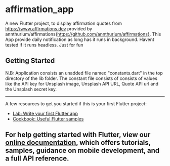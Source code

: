 # affirmation_app

A new Flutter project, to display affirmation quotes from https://www.affirmations.dev provided by annthurium/affirmations{https://github.com/annthurium/affirmations}. This App provide daily notification as long has it runs in background. Havent tested if it runs headless. Just for fun

## Getting Started

N.B: Application consists an unadded file named "constants.dart" in the top directory of the lib folder.
The constant file consists of consists of values like the API key for Unsplash image, Unsplash API URL, Quote API url and the Unsplash secret key.


-----------------------------------------------------------------------------------------------------------
A few resources to get you started if this is your first Flutter project:

- [Lab: Write your first Flutter app](https://flutter.dev/docs/get-started/codelab)
- [Cookbook: Useful Flutter samples](https://flutter.dev/docs/cookbook)

For help getting started with Flutter, view our
[online documentation](https://flutter.dev/docs), which offers tutorials,
samples, guidance on mobile development, and a full API reference.
-------------------------------------------------------------------------------------------------------------
